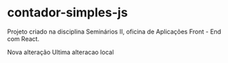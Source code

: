 # contador-simples-js

Projeto criado na disciplina Seminários II, oficina de Aplicações Front - End com React.

Nova alteração 
Ultima alteracao local